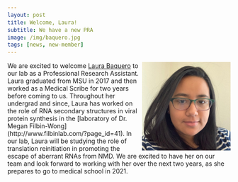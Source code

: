 ```yaml
---
layout: post
title: Welcome, Laura!
subtitle: We have a new PRA
image: /img/baquero.jpg
tags: [news, new-member]
---
```

<img align="right" src="/img/baquero.jpg" style="width:200px !important;height:200px !important;" />
We are excited to welcome <a href="/docs/baquero-cv.pdf">Laura Baquero</a> to our lab as a Professional Research Assistant. Laura graduated from MSU in 2017 and then worked as a Medical Scribe for two years before coming to us. Throughout her undergrad and since, Laura has worked on the role of RNA secondary structures in viral protein synthesis in the [laboratory of Dr. Megan Filbin-Wong](http://www.filbinlab.com/?page_id=41). In our lab, Laura will be studying the role of translation reinitiation in promoting the escape of aberrant RNAs from NMD. We are excited to have her on our team and look forward to working with her over the next two years, as she prepares to go to medical school in 2021. 
<br>
<br>

